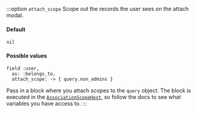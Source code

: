 :::option `attach_scope`
Scope out the records the user sees on the attach modal.

#### Default

`nil`

#### Possible values

```ruby{3}
field :user,
  as: :belongs_to,
  attach_scope: -> { query.non_admins }
```

Pass in a block where you attach scopes to the `query` object. The block is executed in the [`AssociationScopeHost`](./../evaluation-hosts.html#associationscopehost), so follow the docs to see what variables you have access to.
:::
